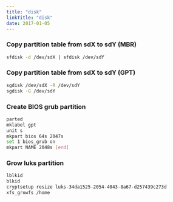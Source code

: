 ```yaml
---
title: "disk"
linkTitle: "disk"
date: 2017-01-05
---
```


### Copy partition table from sdX to sdY (MBR)

```bash
sfdisk -d /dev/sdX | sfdisk /dev/sdY
```

### Copy partition table from sdX to sdY (GPT)

```bash
sgdisk /dev/sdX -R /dev/sdY
sgdisk -G /dev/sdY
```

### Create BIOS grub partition

```bash
parted
mklabel gpt
unit s
mkpart bios 64s 2047s
set 1 bios_grub on
mkpart NAME 2048s [end]
```

### Grow luks partition

```bash
lblkid
blkid
cryptsetup resize luks-34da1525-2054-4043-8a67-d257439c273d
xfs_growfs /home
```
